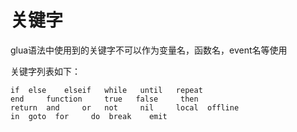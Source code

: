 # 关键字

glua语法中使用到的关键字不可以作为变量名，函数名，event名等使用

关键字列表如下：



    if  else    elseif   while   until   repeat 
    end     function     true   false     then 
    return  and     or   not     nil     local  offline 
    in  goto  for     do  break    emit
    